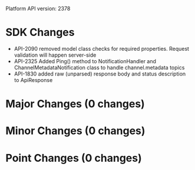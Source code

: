 Platform API version: 2378


# SDK Changes

* API-2090 removed model class checks for required properties. Request validation will happen server-side
* API-2325 Added Ping() method to NotificationHandler and ChannelMetadataNotification class to handle channel.metadata topics
* API-1830 added raw (unparsed) response body and status description to ApiResponse

# Major Changes (0 changes)


# Minor Changes (0 changes)


# Point Changes (0 changes)
